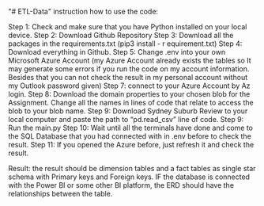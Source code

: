 "# ETL-Data" 
instruction how to use the code:

Step 1: Check and make sure that you have Python installed on your local device.
Step 2: Download Github Repository
Step 3: Download all the packages in the requirements.txt (pip3 install - r equirement.txt)
Step 4: Download everything in Github.
Step 5: Change .env into your own Microsoft Azure Account  (my Azure Account already exists the tables so It may generate some errors if you run the code on my account information. Besides that you can not check the result in my personal account without my Outlook password given)
Step 7: connect to your Azure Account by Az login.
Step 8: Download the domain properties to your chosen blob for the Assignment. Change all the names in lines of code that relate to access the blob to your blob name.
Step 9: Download Sydney Suburb Review to your local computer and paste the path to “pd.read_csv” line of code.
Step 9: Run the main.py 
Step 10: Wait until all the terminals have done and come to the SQL Database that you had connected with in .env before to check the result.
Step 11: If you opened the Azure before, just refresh it and check the result.

Result: the result should be dimension tables and a fact tables as single star schema with Primary keys and Foreign keys. IF the database is connected with the Power BI or some other BI platform, the ERD should have the relationships between the table.
